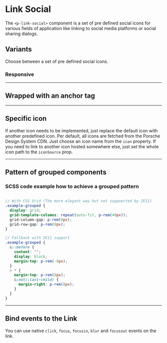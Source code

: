 # Link Social

The `<p-link-social>` component is a set of pre defined social icons for various fields of application like linking to social media platforms or social sharing dialogs.

## Variants

Choose between a set of pre defined social icons.

<Playground :themeable="true" :childElementLayout="{spacing: 'inline'}">
  <template #configurator>
    <select v-model="icon" @change="getLabel">
      <option selected value="logo-facebook">Facebook</option>
      <option selected value="logo-google">Google</option>
      <option value="logo-instagram">Instagram</option>
      <option value="logo-linkedin">Linkedin</option>
      <option value="logo-pinterest">Pinterest</option>
      <option value="logo-twitter">Twitter</option>
      <option value="logo-wechat">WeChat</option>
      <option value="logo-whatsapp">WhatsApp</option>
      <option value="logo-xing">Xing</option>
      <option value="logo-youtube">YouTube</option>
    </select>
  </template>
  <template v-slot={theme}>
    <p-link-social href="#linkToSocialMedia" :icon="icon" :theme="theme">{{ label }}</p-link-social>
    <p-link-social href="#linkToSocialMedia" hide-label="true" :icon="icon" :theme="theme">{{ label }}</p-link-social>
  </template>
</Playground>

### Responsive

<Playground :themeable="true" :childElementLayout="{spacing: 'inline'}">
  <template v-slot={theme}>
    <p-link-social href="https://www.facebook.com/" rel="nofollow" icon="logo-facebook" hide-label="{ base: true, s: false }" :theme="theme">Facebook</p-link-social>
  </template>
</Playground>

---

## Wrapped with an anchor tag 

<Playground :themeable="true" :childElementLayout="{spacing: 'inline'}">
  <template v-slot={theme}>
    <a href="https://www.facebook.com/" class="example-link" target="_blank" rel="nofollow noopener">
      <p-link-social icon="logo-facebook" :theme="theme">Facebook</p-link-social>
    </a>
    <a href="https://www.facebook.com/" class="example-link" target="_blank" rel="nofollow noopener">
      <p-link-social icon="logo-facebook" hide-label="true" :theme="theme">Facebook</p-link-social>
    </a>
  </template>
</Playground>

---

## Specific icon
If another icon needs to be implemented, just replace the default icon with another predefined icon. Per default, all icons are fetched from the Porsche Design System CDN. Just choose an icon name from the `icon` property. If you need to link to another icon hosted somewhere else, just set the whole icon path to the `iconSource` prop.

<Playground :themeable="true" :childElementLayout="{spacing: 'inline'}">
  <template v-slot={theme}>
    <p-link-social href="#delicious" icon="logo-delicious" :theme="theme">Delicious</p-link-social>
    <p-link-social href="#kaixin" :icon-source="require(`./assets/icon-custom-kaixin.svg`)" hide-label="true" :theme="theme">Kaixin</p-link-social>
  </template>
</Playground>

--- 

## Pattern of grouped components 

<Playground :themeable="true">
  <template v-slot={theme}>
    <div class="example-grouped">
      <p-link-social href="https://www.facebook.com/" icon="logo-facebook" hide-label="true" :theme="theme">Facebook</p-link-social>
      <p-link-social href="https://www.google.com/" icon="logo-google" hide-label="true" :theme="theme">Google</p-link-social>
      <p-link-social href="https://www.instagram.com/" icon="logo-instagram" hide-label="true" :theme="theme">Instagram</p-link-social>
      <p-link-social href="https://www.linkedin.com/" icon="logo-linkedin" hide-label="true" :theme="theme">Linkedin</p-link-social>
      <p-link-social href="https://www.pinterest.com/" icon="logo-pinterest" hide-label="true" :theme="theme">Pinterest</p-link-social>
      <p-link-social href="https://www.twitter.com/" icon="logo-twitter" hide-label="true" :theme="theme">Twitter</p-link-social>
      <p-link-social href="https://www.wechat.com/" icon="logo-wechat" hide-label="true" :theme="theme">Wechat</p-link-social>
      <p-link-social href="https://wa.me/491525557912" icon="logo-whatsapp" hide-label="true" :theme="theme">Whatsapp</p-link-social>
      <p-link-social href="https://www.xing.com" icon="logo-xing" hide-label="true" :theme="theme">Xing</p-link-social>
      <p-link-social href="https://www.youtube.com" icon="logo-youtube" hide-label="true" :theme="theme">Youtube</p-link-social>
    </div>
  </template>
</Playground>

### SCSS code example how to achieve a grouped pattern

```scss  

// With CSS Grid (The more elegant way but not suppoerted by IE11)
.example-grouped {
  display: grid;
  grid-template-columns: repeat(auto-fit, p-rem(48px));
  grid-column-gap: p-rem(8px);
  grid-row-gap: p-rem(8px);
}

// Fallback with IE11 support
.example-grouped {
  &::before {
    content: "";
    display: block;
    margin-top: p-rem(-8px);
  }
  > * {
    margin-top: p-rem(8px);
    &:not(:last-child) {
      margin-right: p-rem(8px);
    }
  }
}

``` 

---

## Bind events to the Link
You can use native `click`, `focus`, `focusin`, `blur` and `focusout` events on the link.

<Playground :themeable="true" :childElementLayout="{spacing: 'inline'}">
  <template v-slot={theme}>
    <p-link-social
        href="https://www.facebook.com/"
        icon="logo-facebook"
        onclick="alert('click'); return false;"
        onfocus="console.log('focus')"
        onfocusin="console.log('focusin')"
        onblur="console.log('blur')"
        onfocusout="console.log('focusout')"
        :theme="theme"
    >Facebook</p-link-social>
  </template>
</Playground>

<script lang="ts">
  import { Component, Vue } from 'vue-property-decorator';
  
  @Component
  export default class PlaygroundLinkSocial extends Vue {
    public icon: string = 'logo-facebook';
    public label: string = 'Facebook';
    
    public getLabel(event) {
      const options = event.target.options;
      const selectedOption = options[options.selectedIndex];
      this.label =  selectedOption.textContent;
    };
  }
</script>

<style scoped lang="scss">
  @import "~@porsche-design-system/scss-utils/index";
  
  .example-link {
    display: inline-block;
    outline: none;
    text-decoration: none;
  }
  
  .example-grouped {
    &::before {
      content: "";
      display: block;
      margin-top: p-rem(-8px);
    }
    > * {
      margin-top: p-rem(8px);
      &:not(:last-child) {
        margin-right: p-rem(8px);
      }
    }
  }
</style>